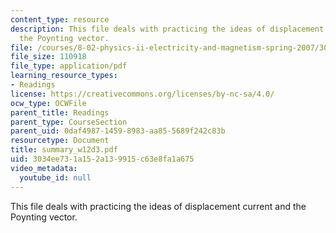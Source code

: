 ```yaml
---
content_type: resource
description: This file deals with practicing the ideas of displacement current and
  the Poynting vector.
file: /courses/8-02-physics-ii-electricity-and-magnetism-spring-2007/3034ee731a152a139915c63e8fa1a675_summary_w12d3.pdf
file_size: 110918
file_type: application/pdf
learning_resource_types:
- Readings
license: https://creativecommons.org/licenses/by-nc-sa/4.0/
ocw_type: OCWFile
parent_title: Readings
parent_type: CourseSection
parent_uid: 0daf4987-1459-8983-aa85-5689f242c83b
resourcetype: Document
title: summary_w12d3.pdf
uid: 3034ee73-1a15-2a13-9915-c63e8fa1a675
video_metadata:
  youtube_id: null
---
```

This file deals with practicing the ideas of displacement current and the Poynting vector.